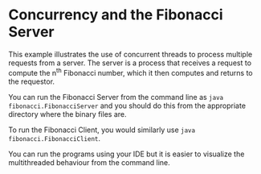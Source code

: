 Concurrency and the Fibonacci Server
===


This example illustrates the use of concurrent threads to process multiple requests from a server. The server is a process that receives a request to compute the n<sup>th</sup> Fibonacci number, which it then computes and returns to the requestor.

You can run the Fibonacci Server from the command line as `java fibonacci.FibonacciServer` and you should do this from the appropriate directory where the binary files are.

To run the Fibonacci Client, you would similarly use `java fibonacci.FibonacciClient`.

You can run the programs using your IDE but it is easier to visualize the multithreaded behaviour from the command line.
